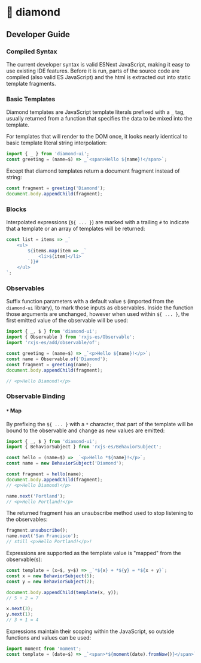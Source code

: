 # 💎 diamond

## Developer Guide

### Compiled Syntax

The current developer syntax is valid ESNext JavaScript, making it easy to use existing IDE features.  Before it is run, parts of the source code are compiled (also valid ES JavaScript) and the html is extracted out into static template fragments. 

### Basic Templates

Diamond templates are JavaScript template literals prefixed with a `_` tag, usually returned
from a function that specifies the data to be mixed into the template. 

For templates that will render to the DOM once, it looks nearly identical to basic template literal string interpolation:

```js
import { _ } from 'diamond-ui';
const greeting = (name=$) => _`<span>Hello ${name}!</span>`;
```

Except that diamond templates return a document fragment instead of string:

```js
const fragment = greeting('Diamond');
document.body.appendChild(fragment);
```

### Blocks

Interpolated expressions (`${ ... }`) are marked with a trailing `#` to indicate
that a template or an array of templates will be returned:

```js
const list = items => _`
    <ul>
        ${items.map(item => _`
            <li>${item}</li>
        `)}#
    </ul>
`;
```

### Observables

Suffix function parameters with a default value `$` (imported from the `diamond-ui` library), to mark those inputs as observables. Inside the function those arguments are unchanged, however when used within `${ ... }`, the first emitted value of the observable will be used:

```js
import { _, $ } from 'diamond-ui';
import { Observable } from 'rxjs-es/Observable';
import 'rxjs-es/add/observable/of';

const greeting = (name=$) => _`<p>Hello ${name}!</p>`;
const name = Observable.of('Diamond');
const fragment = greeting(name);
document.body.appendChild(fragment);

// <p>Hello Diamond!</p>
```

### Observable Binding

#### `*` Map 

By prefixing the `${ ... }` with a `*` character, that part of the template
will be bound to the observable and change as new values are emitted:

```js
import { _, $ } from 'diamond-ui';
import { BehaviorSubject } from 'rxjs-es/BehaviorSubject';

const hello = (name=$) => _`<p>Hello *${name}!</p>`;
const name = new BehaviorSubject('Diamond');

const fragment = hello(name);
document.body.appendChild(fragment);
// <p>Hello Diamond!</p>

name.next('Portland');
// <p>Hello Portland!</p>
```

The returned fragment has an unsubscribe method used to stop listening to the observables:

```js
fragment.unsubscribe();
name.next('San Francisco');
// still <p>Hello Portland!</p>!
```

Expressions are supported as the template value is "mapped" from the observable(s):

```js
const template = (x=$, y=$) => _`*${x} + *${y} = *${x + y}`;
const x = new BehaviorSubject(5);
const y = new BehaviorSubject(2);

document.body.appendChild(template(x, y));		
// 5 + 2 = 7

x.next(3);
y.next(1);
// 3 + 1 = 4

```

Expressions maintain their scoping within the JavaScript, so outside functions 
and values can be used:

```js
import moment from 'moment';
const template = (date=$) => _`<span>*${moment(date).fromNow()}</span>`;
```




